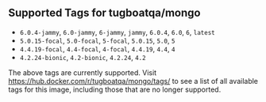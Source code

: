 ## Supported Tags for tugboatqa/mongo

* `6.0.4-jammy`, `6.0-jammy`, `6-jammy`, `jammy`, `6.0.4`, `6.0`, `6`, `latest`
* `5.0.15-focal`, `5.0-focal`, `5-focal`, `5.0.15`, `5.0`, `5`
* `4.4.19-focal`, `4.4-focal`, `4-focal`, `4.4.19`, `4.4`, `4`
* `4.2.24-bionic`, `4.2-bionic`, `4.2.24`, `4.2`

The above tags are currently supported. Visit https://hub.docker.com/r/tugboatqa/mongo/tags/ to see a list of all available tags for this image, including those that are no longer supported.

